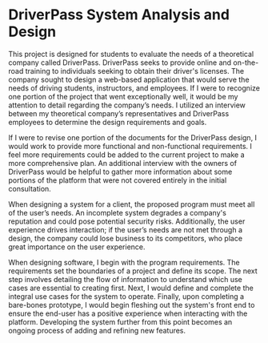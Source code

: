 <h1> DriverPass System Analysis and Design </h1>

 <p>     This project is designed for students to evaluate the needs of a theoretical company called DriverPass. DriverPass seeks to provide online and on-the-road training to individuals seeking to obtain their driver's licenses. The company sought to design a web-based application that would serve the needs of driving students, instructors, and employees. If I were to recognize one portion of the project that went exceptionally well, it would be my attention to detail regarding the company’s needs. I utilized an interview between my theoretical company’s representatives and DriverPass employees to determine the design requirements and goals.</p>
 <p>     If I were to revise one portion of the documents for the DriverPass design, I would work to provide more functional and non-functional requirements. I feel more requirements could be added to the current project to make a more comprehensive plan. An additional interview with the owners of DriverPass would be helpful to gather more information about some portions of the platform that were not covered entirely in the initial consultation.</p>
 <p>     When designing a system for a client, the proposed program must meet all of the user’s needs. An incomplete system degrades a company's reputation and could pose potential security risks. Additionally, the user experience drives interaction; if the user’s needs are not met through a design, the company could lose business to its competitors, who place great importance on the user experience.</p>
 <p>     When designing software, I begin with the program requirements. The requirements set the boundaries of a project and define its scope. The next step involves detailing the flow of information to understand which use cases are essential to creating first. Next, I would define and complete the integral use cases for the system to operate. Finally, upon completing a bare-bones prototype, I would begin fleshing out the system's front end to ensure the end-user has a positive experience when interacting with the platform. Developing the system further from this point becomes an ongoing process of adding and refining new features. </p>
